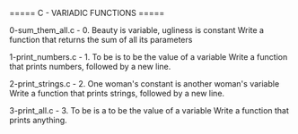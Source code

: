 ===== C - VARIADIC FUNCTIONS =====


0-sum_them_all.c - 0. Beauty is variable, ugliness is constant
Write a function that returns the sum of all its parameters

1-print_numbers.c - 1. To be is to be the value of a variable
Write a function that prints numbers, followed by a new line.

2-print_strings.c - 2. One woman's constant is another woman's variable
Write a function that prints strings, followed by a new line.

3-print_all.c - 3. To be is a to be the value of a variable
Write a function that prints anything.
